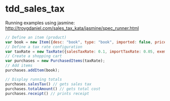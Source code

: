 tdd_sales_tax
=============

Running examples using jasmine:
http://troygdaniel.com/sales_tax_kata/jasmine/spec_runner.html

```javascript
// Define an item (product)
var book = new Item({desc: "book", type: "book", imported: false, price: 12.49});
// Define a tax rate configuration
var taxRate = new TaxRate({salesTaxRate: 0.1, importTaxRate: 0.05, exemptions: ["book", "food", "medical"]});
// Create a shopping cart
var purchases = new PurchasedItems(taxRate);
// Add items 
purchases.addItem(book);

// Display running totals
purchases.salesTax() // gets sales tax
purchases.totalAmount() // gets total cost
purchases.receipt() // prints receipt

